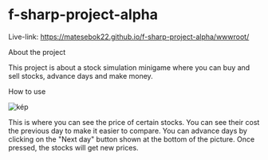 # f-sharp-project-alpha

Live-link: https://matesebok22.github.io/f-sharp-project-alpha/wwwroot/

About the project

This project is about a stock simulation minigame where you can buy and sell stocks, advance days and make money.

How to use

![kép](https://github.com/user-attachments/assets/275617fc-a257-4f52-812c-4cf458db0912)

This is where you can see the price of certain stocks. You can see their cost the previous day to make it easier to compare.
You can advance days by clicking on the "Next day" button shown at the bottom of the picture. Once pressed, the stocks will get new prices.
